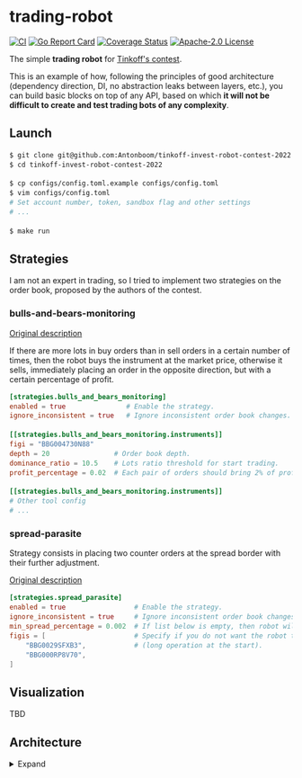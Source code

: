 # trading-robot

[![CI](https://github.com/Antonboom/tinkoff-invest-robot-contest-2022/actions/workflows/ci.yml/badge.svg)](https://github.com/Antonboom/tinkoff-invest-robot-contest-2022/actions/workflows/ci.yml)
[![Go Report Card](https://goreportcard.com/badge/github.com/Antonboom/tinkoff-invest-robot-contest-2022)](https://goreportcard.com/report/github.com/Antonboom/tinkoff-invest-robot-contest-2022)
[![Coverage Status](https://coveralls.io/repos/github/Antonboom/tinkoff-invest-robot-contest-2022/badge.svg?branch=master)](https://coveralls.io/github/Antonboom/tinkoff-invest-robot-contest-2022?branch=master)
[![Apache-2.0 License](https://img.shields.io/badge/license-Apache_2.0-blue.svg?style=flat)](LICENSE)

The simple **trading robot** for [Tinkoff's contest](https://github.com/Tinkoff/invest-robot-contest). <br>

This is an example of how, following the principles of good architecture (dependency direction, DI, no abstraction leaks
between layers, etc.), you can build basic blocks on top of any API, based on which **it will not be difficult to create
and test trading bots of any complexity**.

## Launch

```bash
$ git clone git@github.com:Antonboom/tinkoff-invest-robot-contest-2022.git
$ cd tinkoff-invest-robot-contest-2022

$ cp configs/config.toml.example configs/config.toml
$ vim configs/config.toml
# Set account number, token, sandbox flag and other settings
# ...

$ make run
```

## Strategies

I am not an expert in trading, so I tried to implement two strategies on the order book,
proposed by the authors of the contest.

### bulls-and-bears-monitoring

[Original description](https://github.com/Tinkoff/invest-robot-contest/blob/main/examples.md#%D1%80%D0%BE%D0%B1%D0%BE%D1%82%D1%8B-%D0%BD%D0%B0-%D1%81%D1%82%D0%B0%D0%BA%D0%B0%D0%BD%D0%B5)

If there are more lots in buy orders than in sell orders in a certain number of times, 
then the robot buys the instrument at the market price, otherwise it sells, 
immediately placing an order in the opposite direction, but with a certain percentage of profit. <br>

```toml
[strategies.bulls_and_bears_monitoring]
enabled = true               # Enable the strategy.
ignore_inconsistent = true   # Ignore inconsistent order book changes.

[[strategies.bulls_and_bears_monitoring.instruments]]
figi = "BBG004730N88"
depth = 20                # Order book depth.
dominance_ratio = 10.5    # Lots ratio threshold for start trading.
profit_percentage = 0.02  # Each pair of orders should bring 2% of profit.

[[strategies.bulls_and_bears_monitoring.instruments]]
# Other tool config
# ...
```

### spread-parasite

Strategy consists in placing two counter orders at the spread border with their further adjustment.

[Original description](https://github.com/Tinkoff/invest-robot-contest/blob/main/examples.md#%D1%80%D0%BE%D0%B1%D0%BE%D1%82-%D0%BD%D0%B0-%D1%81%D0%BF%D1%80%D0%B5%D0%B4%D0%B5)

```toml
[strategies.spread_parasite]
enabled = true                 # Enable the strategy.
ignore_inconsistent = true     # Ignore inconsistent order book changes.
min_spread_percentage = 0.002  # If list below is empty, then robot will track all instruments with a spread > 0.2%.
figis = [                      # Specify if you do not want the robot to select them by itself
    "BBG0029SFXB3",            # (long operation at the start).
    "BBG000RP8V70",
]
```

## Visualization

TBD

## Architecture

<details>
<summary>Expand</summary>

<img alt="Architecture" src="docs/arch.png">

### Project layout
```text
├── api                         # API definitions (.proto, swagger, etc).
│   └── tinkoff-invest
├── cmd                         # Executables (useful tools and application binary).
│   ├── dump-instruments
│   ├── simulator
│   └── trading-robot
├── configs                     # Configuration files.
├── deploy                      # Deploy files (docker-compose, k8s, etc).
├── docs
├── internal                    # Application Golang code.
│   ├── clients                 # Clients to external systems.
│   │   └── tinkoffinvest
│   ├── config                  # Config implementation and structs.
│   ├── services                # Useful services over clients.
│   │   ├── portfolio-watcher
│   │   └── tools-cache
│   └── strategies              # Trading strategies (core logic).
│       ├── bulls-and-bears-mon
│       └── spread-parasite
├── testdata
├── vendor
└── tools
```

</details>
